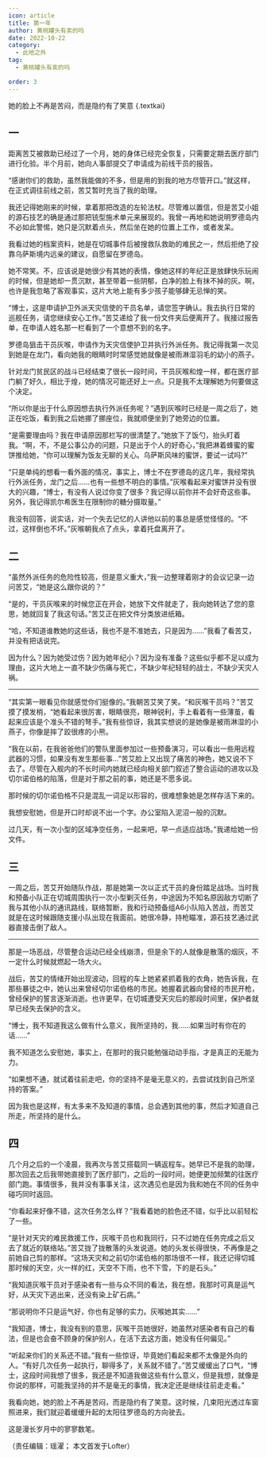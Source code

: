 ```yaml
---
icon: article
title: 第一年
author: 黄桃罐头有卖的吗
date: 2022-10-22
category:
  - 此地之外
tag:
  - 黄桃罐头有卖的吗

order: 3
---
```


她的脸上不再是苦闷，而是隐约有了笑意 {.textkai}

<!-- more -->

## 一

距离苦艾被救助已经过了一个月，她的身体已经完全恢复，只需要定期去医疗部门进行化验。半个月前，她向人事部提交了申请成为前线干员的报告。

“感谢你们的救助，虽然我能做的不多，但是用的到我的地方尽管开口。”就这样，在正式调往前线之前，苦艾暂时充当了我的助理。

我还记得她刚来的时候，拿着那把改造的左轮法杖。尽管难以置信，但是苦艾小姐的源石技艺的确是通过那把铳型施术单元来展现的。我曾一再地和她说明罗德岛内不必如此警惕，她只是沉默着点头，然后坐在她的位置上工作，或者发呆。

我看过她的档案资料，她是在切城事件后被搜救队救助的难民之一，然后拒绝了投靠乌萨斯境内远亲的建议，自愿留在罗德岛。

她不常笑。不，应该说是她很少有其她的表情，像她这样的年纪正是放肆快乐玩闹的时候，但是她却一贯沉默，甚至带着一些阴郁，白净的脸上有抹不掉的灰。啊，也许是我忽略了客观事实，这片大地上能有多少孩子能够肆无忌惮的笑。

“博士，这是申请护卫外派天灾信使的干员名单，请您签字确认。我去执行日常的巡舰任务，请您继续安心工作。”苦艾递给了我一份文件夹后便离开了。我接过报告单，在申请人姓名那一栏看到了一个意想不到的名字。

罗德岛狙击干员灰喉，申请作为天灾信使护卫并执行外派任务。我记得我第一次见到她是在龙门，看向她我的眼睛时时常感觉她就像是被雨淋湿羽毛的幼小的燕子。

针对龙门贫民区的战斗已经结束了很长一段时间，干员灰喉和煌一样，都在医疗部门躺了好久，相比于煌，她的情况可能还好上一点。只是我不太理解她为何要做这个决定。

“所以你是出于什么原因想去执行外派任务呢？”遇到灰喉时已经是一周之后了，她正在吃饭，看到我之后她挪了挪座位，我就顺便坐到了她旁边的位置。

“是需要理由吗？我在申请原因那栏写的很清楚了。”她放下了饭勺，抬头盯着我。“啊，不，不是公事公办的问题，只是出于个人的好奇心，”我把淋着蜂蜜的蜜饼推给她，“你可以理解为饭友无聊的关心。乌萨斯风味的蜜饼，要试一试吗?”

“只是单纯的想看一看外面的情况，事实上，博士不在罗德岛的这几年，我经常执行外派任务，龙门之后……也有一些想不明白的事情。”灰喉看起来对蜜饼并没有很大的兴趣，“博士，有没有人说过你变了很多？我记得以前你并不会好奇这些事。另外，我记得凯尔希医生在限制你的糖分摄取量。”

我没有回答，说实话，对一个失去记忆的人讲他以前的事总是感觉怪怪的。“不过，这样倒也不坏。”灰喉朝我点了点头，拿着托盘离开了。

## 二

“虽然外派任务的危险性较高，但是意义重大，”我一边整理着刚才的会议记录一边问苦艾，“她是这么跟你说的？”

“是的，干员灰喉来的时候您正在开会，她放下文件就走了，我向她转达了您的意思，她就回复了我这句话。”苦艾正在把文件分类放进纸箱。

“哈，不知道谁教她的这些话，我也不是不准她去，只是因为……”我看了看苦艾，并没有把话说完。

因为什么？因为她受过伤？因为她年纪小？因为没有准备？这些似乎都不足以成为理由，这片大地上一直不缺少伤痛与死亡，不缺少年纪轻轻的战士，不缺少天灾人祸。

---

“其实第一眼看见你就感觉你们挺像的。”我朝苦艾笑了笑。“和灰喉干员吗？”苦艾摸了摸发梢，“她看起来很厉害，眼睛很亮，眼神锐利，手上看着有一些薄茧，看起来应该是个准头不错的弩手。”我有些惊讶，我其实想说的是她像是被雨淋湿的小燕子，你像是摔了跤很疼的小熊。

“我在以前，在我爸爸他们的警队里面参加过一些预备演习，可以看出一些用远程武器的习惯，如果没有发生那些事...”苦艾脸上又出现了痛苦的神色，她又说不下去了。尽管在入舰内的不长时间内她就已经向相关部门叙述了整合运动的进攻以及切尔诺伯格的陷落，但是对于那之前的事，她还是不愿多说。

那时候的切尔诺伯格不只是混乱一词足以形容的，很难想象她是怎样存活下来的。

我想安慰她，但是开口时却说不出一个字。办公室陷入泥沼一般的沉默。

过几天，有一次小型的区域净空任务，一起来吧，早一点适应战场。”我递给她一份文件。

## 三

一周之后，苦艾开始随队作战，那是她第一次以正式干员的身份踏足战场。当时我和预备小队正在切城周围执行一次小型剿灭任务，中途因为不知名原因敌方切断了我与其他小队的通讯路线，联络暂断，我和行动预备组A6小队陷入苦战，而苦艾就是在这时候跟随支援小队出现在我面前。她很冷静，持枪瞄准，源石技艺通过武器直接击倒了敌人。

---

那是一场恶战，尽管整合运动已经全线崩溃，但是余下的人就像是散落的烟灰，不一定什么时候就燃起一场大火。

战后，苦艾的情绪开始出现波动，回程的车上她紧紧抓着我的衣角，她告诉我，在那些暴徒之中，她认出来曾经切尔诺伯格的市民。她握着武器向曾经的市民开枪，曾经保护的誓言逐渐消逝。也许更早，在切城遭受天灾后的那段时间里，保护者就早已经失去保护的含义。

“博士，我不知道我这么做有什么意义，我所坚持的，我……如果当时有你在的话……”

我不知道怎么安慰她，事实上，在那时的我只能勉强动动手指，才是真正的无能为力。

“如果想不通，就试着往前走吧，你的坚持不是毫无意义的，去尝试找到自己所坚持的答案。”

因为我也是这样，有太多来不及知道的事情，总会遇到其他的事，然后才知道自己所走，所坚持的是什么。

## 四

几个月之后的一个凌晨，我再次与苦艾搭载同一辆返程车。她早已不是我的助理，那次回去之后我带她直接到了医疗部门，之后的一段时间，她便更加频繁的往医疗部门跑。事情很多，我并没有事事关注，这次遇见也是因为我和她在不同的任务中碰巧同时返回。

“你看起来好像不错，这次任务怎么样？”我看着她的脸色还不错，似乎比以前轻松了一些。

“是针对天灾的难民救援工作，灰喉干员也和我同行，只不过她在任务完成之后又去了就近的联络站。”苦艾拢了拢散落的头发说道。她的头发长得很快，不再像是之前她自己剪的那样。“这场天灾和之前切尔诺伯格的那场很不一样，我还记得切城那时候的天空，火一样的红，天空不下雨，也不下雪，下的是石头。”

“我知道灰喉干员对于感染者有一些与众不同的看法，我在想，我那时可真是运气好，从天灾下逃出来，还没有染上矿石病。”

“那说明你不只是运气好，你也有足够的实力。灰喉她其实……”

“我知道，博士，我没有别的意思，灰喉干员她很好，她虽然对感染者有自己的看法，但是也会奋不顾身的保护别人，在活下去这方面，她没有任何偏见。”

“听起来你们的关系还不错。”我有一些惊讶，毕竟她们看起来都不太像是外向的人。“有好几次任务一起执行，聊得多了，关系就不错了。”苦艾缓缓出了口气，“博士，这段时间我想了很多，我还是不知道我做这些有什么意义，但是我想，就像是你说的那样，可能我坚持的并不是毫无的事情，我决定还是继续往前走走看。”

我看向她，她的脸上不再是苦闷，而是隐约有了笑意。这时候，几束阳光透过车窗照进来，我们就迎着缓缓升起的太阳往罗德岛的方向驶去。

这是漫长岁月中的寥寥数笔。<eod />

（责任编辑：瑶濯；
本文首发于Lofter）

<FakeAds />